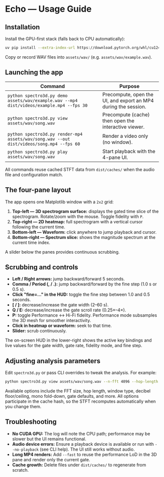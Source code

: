 # Echo — Usage Guide

## Installation

Install the GPU-first stack (falls back to CPU automatically):

```bash
uv pip install --extra-index-url https://download.pytorch.org/whl/cu124 torch torchaudio numpy scipy librosa soundfile matplotlib imageio imageio-ffmpeg tqdm rich typer cupy-cuda12x nvidia-cuda-runtime-cu12 nvidia-cublas-cu12 nvidia-cudnn-cu12 sounddevice
```

Copy or record WAV files into `assets/wav/` (e.g. `assets/wav/example.wav`).

## Launching the app

| Command | Purpose |
| --- | --- |
| `python spectro3d.py demo assets/wav/example.wav --mp4 dist/videos/example.mp4 --fps 30` | Precompute, open the UI, and export an MP4 during the session. |
| `python spectro3d.py view assets/wav/song.wav` | Precompute (cache) then open the interactive viewer. |
| `python spectro3d.py render-mp4 assets/wav/song.wav --out dist/videos/song.mp4 --fps 60` | Render a video only (no window). |
| `python spectro3d.py play assets/wav/song.wav` | Start playback with the 4-pane UI. |

All commands reuse cached STFT data from `dist/caches/` when the audio file and configuration match.

## The four-pane layout

The app opens one Matplotlib window with a `2x2` grid:

1. **Top-left — 3D spectrogram surface:** displays the gated time slice of the spectrogram. Rotate/zoom with the mouse. Toggle fidelity with `P`.
2. **Top-right — 2D heatmap:** full spectrogram with a vertical cursor following the current time.
3. **Bottom-left — Waveform:** click anywhere to jump playback and cursor.
4. **Bottom-right — Spectrum slice:** shows the magnitude spectrum at the current time index.

A slider below the panes provides continuous scrubbing.

## Scrubbing and controls

- **Left / Right arrows:** jump backward/forward 5 seconds.
- **Comma / Period (, / .):** jump backward/forward by the fine step (1.0 s or 0.5 s).
- **Click "fine=..." in the HUD:** toggle the fine step between 1.0 and 0.5 seconds.
- **[ / ]:** decrease/increase the gate width (2–60 s).
- **Q / E:** decrease/increase the gate scroll rate (0.25×–4×).
- **P:** toggle Performance ↔ Hi-Fi fidelity. Performance mode subsamples the 3D mesh for smoother interactivity.
- **Click in heatmap or waveform:** seek to that time.
- **Slider:** scrub continuously.

The on-screen HUD in the lower-right shows the active key bindings and live values for the gate width, gate rate, fidelity mode, and fine step.

## Adjusting analysis parameters

Edit `spectro3d.py` or pass CLI overrides to tweak the analysis. For example:

```bash
python spectro3d.py view assets/wav/song.wav --n-fft 4096 --hop-length 512 --db-floor -100
```

Available options include the FFT size, hop length, window type, decibel floor/ceiling, mono fold-down, gate defaults, and more. All options participate in the cache hash, so the STFT recomputes automatically when you change them.

## Troubleshooting

- **No CUDA GPU:** The log will note the CPU path; performance may be slower but the UI remains functional.
- **Audio device errors:** Ensure a playback device is available or run with `--no-playback` (see CLI help). The UI still works without audio.
- **Long MP4 renders:** Add `--fast` to reuse the performance LoD in the 3D pane and render only the current gate.
- **Cache growth:** Delete files under `dist/caches/` to regenerate from scratch.
